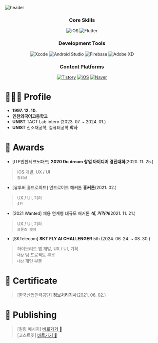 ![header](https://capsule-render.vercel.app/api?type=transparent&fontColor=121212&text=Dusan%20Baek&height=150&fontSize=60)
<!-- &desc=Software%20Developer&descAlignY=75&descAlign=60 -->
<div align="center">

  ### Core Skills
  
  ![iOS](https://img.shields.io/badge/iOS-000000.svg?&style=for-the-badge&logo=apple&logoColor=white)
  ![Flutter](https://img.shields.io/badge/Flutter-027DFD.svg?&style=for-the-badge&logo=Flutter&logoColor=0553B1)

  ### Development Tools
  ![Xcode](https://img.shields.io/badge/Xcode-147EFB.svg?&style=for-the-badge&logo=Xcode&logoColor=white)
  ![Android Studio](https://img.shields.io/badge/Android%20Studio-3DDC84.svg?&style=for-the-badge&logo=AndroidStudio&logoColor=white)
  ![Firebase](https://img.shields.io/badge/Firebase-FFCA28.svg?&style=for-the-badge&logo=Firebase&logoColor=white)
  ![Adobe XD](https://img.shields.io/badge/Adobe%20XD-470137?style=for-the-badge&logo=Adobe%20XD&logoColor=#FF61F6)
  
  <!-- ### Problem Solving
  [![Solved.ac Profile](http://mazassumnida.wtf/api/mini/generate_badge?boj=dusanbaek)](https://solved.ac/dusanbaek)
  [![Solved.ac Profile](http://mazassumnida.wtf/api/mini/generate_badge?boj=santoo)](https://solved.ac/santoo)  -->

  ### Content Platforms

  [![Tistory](https://img.shields.io/badge/Tistory-000000.svg?&style=for-the-badge&logo=정상에서보자&logoColor=white)](https://dusanbaek.tistory.com/)
  [![iOS](https://img.shields.io/badge/Instagram-E4405F.svg?&style=for-the-badge&logo=dusanisbaek&logoColor=white)](https://instagram.com/dusanisbaek)
  [![Naver](https://img.shields.io/badge/Naver-03C75A.svg?&style=for-the-badge&logo=영문학&logoColor=white)](https://blog.naver.com/dusan7291)
  
</div>


# 🧑🏻‍💻 Profile
- **1997. 12. 10.**<br>
- **인천외국어고등학교**<br>
- **UNIST** TACT Lab intern (2023. 07. ~ 2024. 01.)<br>
- **UNIST** 신소재공학, 컴퓨터공학 **학사**<br>


# 🥇 Awards
- [ITP인천테크노파크] **2020 Do dream 창업 아이디어 경진대회**(2020. 11. 25.)
> iOS 개발, UX / UI<br>
> `장려상`
- [유투버 홍드로이드] 안드로이드 해커톤 **홍커톤**(2021. 02.)
> UX / UI, 기획<br>
> `4위`
- [2021 Wanted] 채용 연계형 대규모 해커톤 **_해, 커리어_**(2021. 11. 21.)
> UX / UI, 기획<br>
> `브론즈 뱃지`
- [SKTelecom] **SKT FLY AI CHALLENGER** 5th (2024. 06. 24. ~ 08. 30.)
> 하이브리드 앱 개발, UX / UI, 기획<br>
> `대상` 팀 프로젝트 부문<br>
> `대상` 개인 부문


# 🪪 Certificate
> [한국산업인력공단] **정보처리기사**(2021. 06. 02.)

# 🍎 Publishing
> [킬링 메시지] [바로가기 🔗](https://apps.apple.com/kr/app/id1530713506)<br>
> [코스트잇] [바로가기 🔗](https://apps.apple.com/kr/app/id1585170231)









